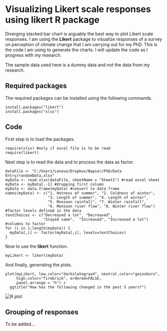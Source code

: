 Visualizing Likert scale responses using __likert__ R package
========================================================

Diverging stacked bar chart is arguably the best way to plot Likert scale responses. I am using the **Likert** package to visualize responses of a survey on perception of climate change that I am carrying out for my PhD. This is the code I am using to generate the charts. I will update the code as I progress with my research.

The sample data used here is a dummy data and not the data from my research.

Required packages
-----------------
The required packages can be installed using the following commands.
```{r eval=FALSE}
install.packages("likert")
install.packages("xlsx")
```

Code
-----------

First step is to load the packages.
```{r}
require(xlsx) #only if excel file is to be read
require(likert)
```


Next step is to read the data and to process the data as factor.
```{r}
dataFile <- "C:/Users/Lenovo/Dropbox/Napier/PhD/Data Entry/randomData.xlsx"
myData <- read.xlsx(dataFile, sheetName = "Sheet1") #read excel sheet
myData <- myData[,-1] #dropping first column
myData <- data.frame(myData) #convert to data frame
names(myData) <- c("1. Hotness of summer", "2. Coldness of winter",
                   "3. Length of summer", "4. Length of winter",
                   "5. Monsoon rainfall", "7. Winter rainfall",
                   "6. Monsoon river flow", "8. Winter river flow")
#factor levels defined in the data
textChoices <- c("Decreased a lot", "Decreased",
                 "Stayed same",  "Increased", "Increased a lot")
#columns to factor
for (i in 1:length(myData)) {
  myData[,i] <- factor(myData[,i], levels=textChoices)
}
```

Now to use the **likert** function.
```{r}
myLikert <- likert(myData)
```
And finally, generating the plots.
```{r fig.width=8, fig.height=5}
plot(myLikert, low.color="darkslategray4", neutral.color="gainsboro",
     high.color="firebrick", ordered=FALSE,
     panel.arrange = "h") +
  ggtitle("How has the following changed in the past 5 years?")
```
![R plot](asheshwor.github.com/repository/Plots/Rplot01.png)

Grouping of responses
---------------

To be added...